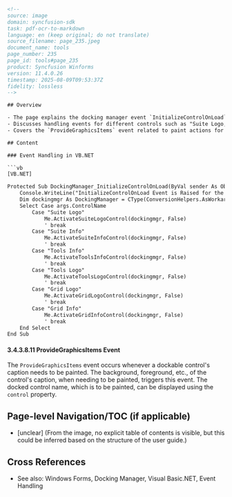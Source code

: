```html
<!-- 
source: image
domain: syncfusion-sdk
task: pdf-ocr-to-markdown
language: en (keep original; do not translate)
source_filename: page_235.jpeg
document_name: tools
page_number: 235
page_id: tools#page_235
product: Syncfusion Winforms
version: 11.4.0.26
timestamp: 2025-08-09T09:53:37Z
fidelity: lossless
-->

## Overview

- The page explains the docking manager event `InitializeControlOnLoad` in VB.NET.
- Discusses handling events for different controls such as "Suite Logo," "Suite Info," "Tools Info," etc.
- Covers the `ProvideGraphicsItems` event related to paint actions for dockable control captions in the Syncfusion Winforms control suite.

## Content

### Event Handling in VB.NET

```vb
[VB.NET]

Protected Sub DockingManager_InitializeControlOnLoad(ByVal sender As Object, ByVal args As InitializeControlOnLoadEventArgs)
    Console.WriteLine("InitializeControlOnLoad Event is Raised for the Control : " + args.ControlName)
    Dim dockingmgr As DockingManager = CType(ConversionHelpers.AsWorkaround(sender, GetType(DockingManager)), DockingManager)
    Select Case args.ControlName
        Case "Suite Logo"
            Me.ActivateSuiteLogoControl(dockingmgr, False)
            ' break
        Case "Suite Info"
            Me.ActivateSuiteInfoControl(dockingmgr, False)
            ' break
        Case "Tools Info"
            Me.ActivateToolsInfoControl(dockingmgr, False)
            ' break
        Case "Tools Logo"
            Me.ActivateToolsLogoControl(dockingmgr, False)
            ' break
        Case "Grid Logo"
            Me.ActivateGridLogoControl(dockingmgr, False)
            ' break
        Case "Grid Info"
            Me.ActivateGridInfoControl(dockingmgr, False)
            ' break
    End Select
End Sub
```

#### 3.4.3.8.11 ProvideGraphicsItems Event

The `ProvideGraphicsItems` event occurs whenever a dockable control's caption needs to be painted. The background, foreground, etc., of the control's caption, when needing to be painted, triggers this event. The docked control name, which is to be painted, can be displayed using the `control` property.

## Page-level Navigation/TOC (if applicable)
- [unclear] (From the image, no explicit table of contents is visible, but this could be inferred based on the structure of the user guide.)

## Cross References
- See also: Windows Forms, Docking Manager, Visual Basic.NET, Event Handling

<!-- tags: [Syncfusion Winforms, Docking Manager, VB.NET, EventHandling, UI-SDK, version:11.4.0.26] keywords: [InitializeControlOnLoad, ProvideGraphicsItems, Dockable Controls, CaptionPainting, Event, UI, Syncfusion] -->
```